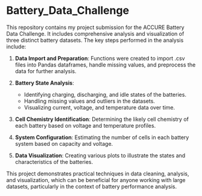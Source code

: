 # Battery_Data_Challenge

This repository contains my project submission for the ACCURE Battery Data Challenge. It includes comprehensive analysis and visualization of three distinct battery datasets. The key steps performed in the analysis include:

1. **Data Import and Preparation**: Functions were created to import .csv files into Pandas dataframes, handle missing values, and preprocess the data for further analysis.

2. **Battery State Analysis**:
    - Identifying charging, discharging, and idle states of the batteries.
    - Handling missing values and outliers in the datasets.
    - Visualizing current, voltage, and temperature data over time.

3. **Cell Chemistry Identification**: Determining the likely cell chemistry of each battery based on voltage and temperature profiles.

4. **System Configuration**: Estimating the number of cells in each battery system based on capacity and voltage.

5. **Data Visualization**: Creating various plots to illustrate the states and characteristics of the batteries.

This project demonstrates practical techniques in data cleaning, analysis, and visualization, which can be beneficial for anyone working with large datasets, particularly in the context of battery performance analysis.
